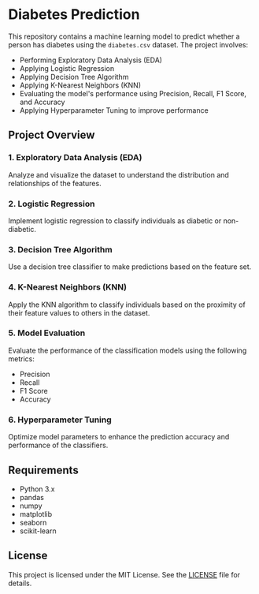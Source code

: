 # Diabetes Prediction

This repository contains a machine learning model to predict whether a person has diabetes using the `diabetes.csv` dataset. The project involves:

- Performing Exploratory Data Analysis (EDA)
- Applying Logistic Regression
- Applying Decision Tree Algorithm
- Applying K-Nearest Neighbors (KNN)
- Evaluating the model's performance using Precision, Recall, F1 Score, and Accuracy
- Applying Hyperparameter Tuning to improve performance

## Project Overview

### 1. Exploratory Data Analysis (EDA)
Analyze and visualize the dataset to understand the distribution and relationships of the features.

### 2. Logistic Regression
Implement logistic regression to classify individuals as diabetic or non-diabetic.

### 3. Decision Tree Algorithm
Use a decision tree classifier to make predictions based on the feature set.

### 4. K-Nearest Neighbors (KNN)
Apply the KNN algorithm to classify individuals based on the proximity of their feature values to others in the dataset.

### 5. Model Evaluation
Evaluate the performance of the classification models using the following metrics:
- Precision
- Recall
- F1 Score
- Accuracy

### 6. Hyperparameter Tuning
Optimize model parameters to enhance the prediction accuracy and performance of the classifiers.

## Requirements

- Python 3.x
- pandas
- numpy
- matplotlib
- seaborn
- scikit-learn

## License

This project is licensed under the MIT License. See the [LICENSE](LICENSE) file for details.
